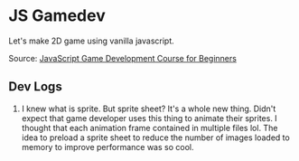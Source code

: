 # JS Gamedev

Let's make 2D game using vanilla javascript.

Source: [JavaScript Game Development Course for Beginners](https://www.youtube.com/watch?v=GFO_txvwK_c)

## Dev Logs

1. I knew what is sprite. But sprite sheet? It's a whole new thing. Didn't expect that game developer uses this thing to animate their sprites. I thought that each animation frame contained in multiple files lol. The idea to preload a sprite sheet to reduce the number of images loaded to memory to improve performance was so cool.
